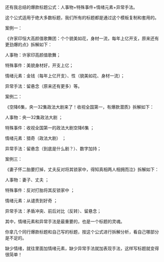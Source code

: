 还有我总结的爆款标题公式：人事物+特殊事件+情绪元素+异常手法。

这个公式适用于绝大多数标题，我们所有的标题都是通过这个模板复制和套用的。

案例一：

《许家印恒大高颜值歌舞团：个个貌美如花，身材一流，每年上亿开支，原来还有更劲爆的点》拆解如下：

人事物：许家印高颜值歌舞；

特殊事件：美貌身材好，开支上亿；

情绪元素：金钱（每年上亿开支）、性（貌美如花、身材一流）；

异常手法：留悬念（原来还有更多）等。

案例二：

《空降6集，央一32集政法大剧来了！收视全国第一，有爆款潜质》拆解如下：

人事物：央一32集政法大剧 ；

特殊事件：收视全国第一的政法大剧空降6集 ；

情绪元素：猎奇（政法大剧） ；

异常手法：留悬念（到底是什么剧？）、数字加持；

案例三：

《妻子怀二胎要打掉，丈夫反对将其锁家中，得知真相两人相拥而泣》拆解如下：

人事物：妻子、丈夫 ；

特殊事件：反对打胎将其反锁家中 ；

情绪元素：从谴责到好奇 ；

异常手法：矛盾冲突、前后对比（反转）、留悬念；

其中，情绪元素和异常手法是最重要的，也是一个标题的灵魂。

你拿几个同行爆款标题和自己写的标题，按这个公式进行拆解分析，看自己哪部分是不足的。

缺少情绪，就往里面加情绪元素，缺少异常手法就加表现手法，这样写标题就变得很简单！